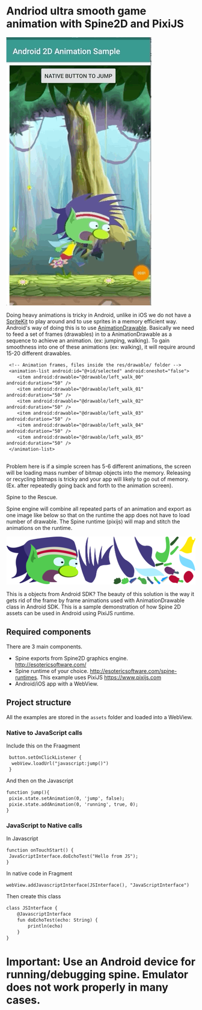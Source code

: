 # Andriod ultra smooth game animation with Spine2D and PixiJS

![](spineGif.gif)


Doing heavy animations is tricky in Android, unlike in iOS we do not have a [SpriteKit](https://developer.apple.com/documentation/spritekit) to play around and to use sprites in a memory efficient way. Android's way of doing this is to use [AnimationDrawable](https://developer.android.com/reference/android/graphics/drawable/AnimationDrawable). Basically we need to feed a set of frames (drawables) in to a AnimationDrawable as a sequence to achieve an animation. (ex: jumping, walking). To gain smoothness into one of these animations (ex: walking), it will require around 15-20 different drawables.
```
 <!-- Animation frames, files inside the res/drawable/ folder -->
 <animation-list android:id="@+id/selected" android:oneshot="false">
    <item android:drawable="@drawable/left_walk_00" android:duration="50" />
    <item android:drawable="@drawable/left_walk_01" android:duration="50" />
    <item android:drawable="@drawable/left_walk_02" android:duration="50" />
    <item android:drawable="@drawable/left_walk_03" android:duration="50" />
    <item android:drawable="@drawable/left_walk_04" android:duration="50" />
    <item android:drawable="@drawable/left_walk_05" android:duration="50" />
 </animation-list>
 
```
Problem here is if a simple screen has 5-6 different animations, the screen will be loading mass number of bitmap objects into the memory. Releasing or recycling bitmaps is tricky and your app will likely to go out of memory. (Ex. after repeatedly going back and forth to the animation screen).

Spine to the Rescue.

Spine engine will combine all repeated parts of an animation and export as one image like below so that on the runtime the app does not have to load number of drawable. The Spine runtime (pixijs) will map and stitch the animations on the runtime.

![Image description](https://github.com/sukie2/android-2D-animations/blob/master/app/src/main/assets/pixie.png)

This is a 
objects from Android SDK?
The beauty of this solution is the way it gets rid of the frame by frame animations used with AnimationDrawable class in Android SDK.
This is a sample demonstration of how Spine 2D assets can be used in Android using PixiJS runtime.

## Required components ##
There are 3 main components.
- Spine exports from Spine2D graphics engine. http://esotericsoftware.com/
- Spine runtime of your choice. http://esotericsoftware.com/spine-runtimes. This example uses PixiJS https://www.pixijs.com
- Android/iOS app with a WebView.

## Project structure ##
All the examples are stored in the `assets` folder and loaded into a WebView.

### Native to JavaScript calls
Include this on the Fraagment
```
 button.setOnClickListener {
  webView.loadUrl("javascript:jump()")
 }
```
And then on the Javascript
```
function jump(){
 pixie.state.setAnimation(0, 'jump', false);
 pixie.state.addAnimation(0, 'running', true, 0);
}
```
### JavaScript to Native calls
In Javascript
```
function onTouchStart() {
 JavaScriptInterface.doEchoTest("Hello from JS");
}
```

In native code in Fragment
```
webView.addJavascriptInterface(JSInterface(), "JavaScriptInterface")
```
Then create this class
```
class JSInterface {
    @JavascriptInterface
    fun doEchoTest(echo: String) {
        println(echo)
    }
}
```
# Important: Use an Android device for running/debugging spine. Emulator does not work properly in many cases.

